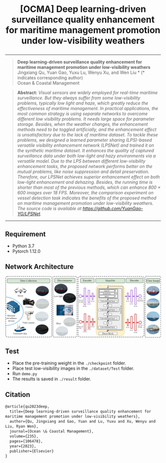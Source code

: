 # <p align=center> [OCMA] Deep learning-driven surveillance quality enhancement for maritime management promotion under low-visibility weathers</p>

<div align="center">
  


</div>

---
>**Deep learning-driven surveillance quality enhancement for maritime management promotion under low-visibility weathers**<br>  Jingxiang Qu, Yuan Gao, Yuxu Lu, Wenyu Xu, and Wen Liu * (* indicates corresponding author) <br> 
>Ocean & Coastal Management

> **Abstract:** *Visual sensors are widely employed for real-time maritime surveillance. But they always suffer from some low-visibility problems, typically low light and haze, which greatly reduce the effectiveness of maritime management. In practical applications, the most common strategy is using separate networks to overcome different low visibility problems. It needs large space for parameter storage. Besides, when the weather changes, the enhancement methods need to be toggled artificially, and the enhancement effect is unsatisfactory due to the lack of maritime dataset. To tackle these problems, we designed a learned parameter sharing (LPS)-based versatile visibility enhancement network (LPSNet) and trained it on the synthetic maritime dataset. It enhances the quality of captured surveillance data under both low-light and hazy environments via a versatile model. Due to the LPS between different low-visibility enhancement tasks, the proposed network performs better on the mutual problems, like noise suppression and detail preservation. Therefore, our LPSNet achieves superior enhancement effect on both low-light enhancement and dehazing. Besides, the running time is shorter than most of the previous methods, which can enhance 800 × 600 images over 18 FPS. Moreover, the comparison experiment on vessel detection task indicates the benefits of the proposed method on maritime management promotion under low-visibility weathers. The source code is available at
https://github.com/YuanGao-YG/LPSNet.*
<hr />

## Requirement

- Python 3.7
- Pytorch 1.12.0

## Network Architecture
![Image](images/Network.jpg)

## Test
* Place the pre-training weight in the `./checkpoint` folder.
* Place test low-visibility images in the `./dataset/Test` folder.
* Run `demo.py`
* The results is saved in `./result` folder.

## Citation

```
@article{qu2023deep,
  title={Deep learning-driven surveillance quality enhancement for maritime management promotion under low-visibility weathers},
  author={Qu, Jingxiang and Gao, Yuan and Lu, Yuxu and Xu, Wenyu and Liu, Ryan Wen},
  journal={Ocean \& Coastal Management},
  volume={235},
  pages={106478},
  year={2023},
  publisher={Elsevier}
}

